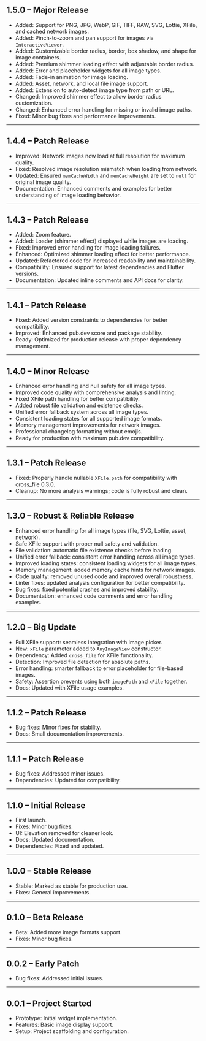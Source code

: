 ## 1.5.0 – Major Release
- Added: Support for PNG, JPG, WebP, GIF, TIFF, RAW, SVG, Lottie, XFile, and cached network images.
- Added: Pinch-to-zoom and pan support for images via `InteractiveViewer`.
- Added: Customizable border radius, border, box shadow, and shape for image containers.
- Added: Premium shimmer loading effect with adjustable border radius.
- Added: Error and placeholder widgets for all image types.
- Added: Fade-in animation for image loading.
- Added: Asset, network, and local file image support.
- Added: Extension to auto-detect image type from path or URL.
- Changed: Improved shimmer effect to allow border radius customization.
- Changed: Enhanced error handling for missing or invalid image paths.
- Fixed: Minor bug fixes and performance improvements.

---

## 1.4.4 – Patch Release
- Improved: Network images now load at full resolution for maximum quality.
- Fixed: Resolved image resolution mismatch when loading from network.
- Updated: Ensured `memCacheWidth` and `memCacheHeight` are set to `null` for original image quality.
- Documentation: Enhanced comments and examples for better understanding of image loading behavior.

---

## 1.4.3 – Patch Release
- Added: Zoom feature.
- Added: Loader (shimmer effect) displayed while images are loading.
- Fixed: Improved error handling for image loading failures.
- Enhanced: Optimized shimmer loading effect for better performance.
- Updated: Refactored code for increased readability and maintainability.
- Compatibility: Ensured support for latest dependencies and Flutter versions.
- Documentation: Updated inline comments and API docs for clarity.

---

## 1.4.1 – Patch Release
- Fixed: Added version constraints to dependencies for better compatibility.
- Improved: Enhanced pub.dev score and package stability.
- Ready: Optimized for production release with proper dependency management.

---

## 1.4.0 – Minor Release
- Enhanced error handling and null safety for all image types.
- Improved code quality with comprehensive analysis and linting.
- Fixed XFile path handling for better compatibility.
- Added robust file validation and existence checks.
- Unified error fallback system across all image types.
- Consistent loading states for all supported image formats.
- Memory management improvements for network images.
- Professional changelog formatting without emojis.
- Ready for production with maximum pub.dev compatibility.

---

## 1.3.1 – Patch Release
- Fixed: Properly handle nullable `XFile.path` for compatibility with cross_file 0.3.0.
- Cleanup: No more analysis warnings; code is fully robust and clean.

---

## 1.3.0 – Robust & Reliable Release
- Enhanced error handling for all image types (file, SVG, Lottie, asset, network).
- Safe XFile support with proper null safety and validation.
- File validation: automatic file existence checks before loading.
- Unified error fallback: consistent error handling across all image types.
- Improved loading states: consistent loading widgets for all image types.
- Memory management: added memory cache hints for network images.
- Code quality: removed unused code and improved overall robustness.
- Linter fixes: updated analysis configuration for better compatibility.
- Bug fixes: fixed potential crashes and improved stability.
- Documentation: enhanced code comments and error handling examples.

---

## 1.2.0 – Big Update
- Full XFile support: seamless integration with image picker.
- New: `xFile` parameter added to `AnyImageView` constructor.
- Dependency: Added `cross_file` for XFile functionality.
- Detection: Improved file detection for absolute paths.
- Error handling: smarter fallback to error placeholder for file-based images.
- Safety: Assertion prevents using both `imagePath` and `xFile` together.
- Docs: Updated with XFile usage examples.

---

## 1.1.2 – Patch Release
- Bug fixes: Minor fixes for stability.
- Docs: Small documentation improvements.

---

## 1.1.1 – Patch Release
- Bug fixes: Addressed minor issues.
- Dependencies: Updated for compatibility.

---

## 1.1.0 – Initial Release
- First launch.
- Fixes: Minor bug fixes.
- UI: Elevation removed for cleaner look.
- Docs: Updated documentation.
- Dependencies: Fixed and updated.

---

## 1.0.0 – Stable Release
- Stable: Marked as stable for production use.
- Fixes: General improvements.

---

## 0.1.0 – Beta Release
- Beta: Added more image formats support.
- Fixes: Minor bug fixes.

---

## 0.0.2 – Early Patch
- Bug fixes: Addressed initial issues.

---

## 0.0.1 – Project Started
- Prototype: Initial widget implementation.
- Features: Basic image display support.
- Setup: Project scaffolding and configuration.